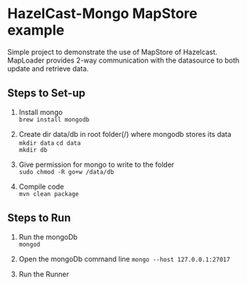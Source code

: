 # HazelCast-Mongo MapStore example
Simple project to demonstrate the use of MapStore of Hazelcast. MapLoader provides 2-way communication with the datasource to both update and retrieve data. 

## Steps to Set-up 
1. Install mongo  
    `brew install mongodb`
    
2. Create dir data/db in root folder(/) where mongodb stores its data  
    `mkdir data`
    `cd data`  
    `mkdir db`
    
3. Give permission for mongo to write to the folder  
    `sudo chmod -R go+w /data/db`
    
4. Compile code  
    `mvn clean package`    

## Steps to Run         
1. Run the mongoDb  
    `mongod`
    
2. Open the mongoDb command line
    `mongo --host 127.0.0.1:27017`

3. Run the Runner          